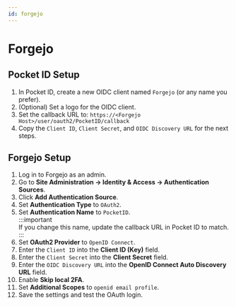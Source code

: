 ```yaml
---
id: forgejo
---
```


# Forgejo

## Pocket ID Setup

1. In Pocket ID, create a new OIDC client named `Forgejo` (or any name you prefer).  
2. (Optional) Set a logo for the OIDC client.  
3. Set the callback URL to: `https://<Forgejo Host>/user/oauth2/PocketID/callback`  
4. Copy the `Client ID`, `Client Secret`, and `OIDC Discovery URL` for the next steps.  

## Forgejo Setup

1. Log in to Forgejo as an admin.  
2. Go to **Site Administration → Identity & Access → Authentication Sources**.  
3. Click **Add Authentication Source**.  
4. Set **Authentication Type** to `OAuth2`.  
5. Set **Authentication Name** to `PocketID`.  
   :::important  
   If you change this name, update the callback URL in Pocket ID to match.  
   :::  
6. Set **OAuth2 Provider** to `OpenID Connect`.  
7. Enter the `Client ID` into the **Client ID (Key)** field.  
8. Enter the `Client Secret` into the **Client Secret** field.  
9. Enter the `OIDC Discovery URL` into the **OpenID Connect Auto Discovery URL** field.  
10. Enable **Skip local 2FA**.  
11. Set **Additional Scopes** to `openid email profile`.  
12. Save the settings and test the OAuth login.  